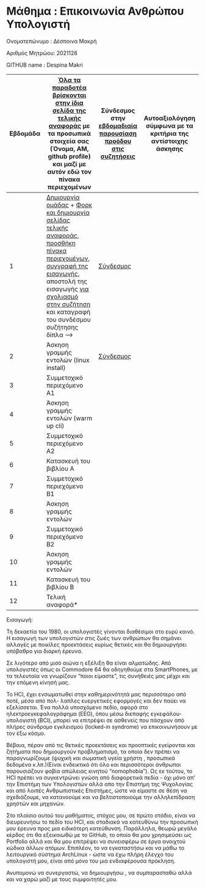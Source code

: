 # Μάθημα         : Επικοινωνία Ανθρώπου Υπολογιστή

Ονοματεπώνυμο  : Δέσποινα Μακρή

Αριθμός Μητρώου: 2021128

GITHUB name    : Despina Makri


| Εβδομάδα | [Όλα τα παραδοτέα βρίσκονται στην ίδια σελίδα της τελικής αναφοράς](https://courses-ionio.github.io/help/deliverables/) με τα προσωπικά στοιχεία σας (Όνομα, ΑΜ, github profile) και μαζί με αυτόν εδώ τον πίνακα περιεχομένων | Σύνδεσμος στην [εβδομαδιαία παρουσίαση προόδου στις συζητήσεις](https://github.com/courses-ionio/help/discussions/categories/show-and-tell) | Αυτοαξιολόγηση σύμφωνα με τα κριτήρια της αντίστοιχης άσκησης |
| --- | --- | --- | --- |
| 1 |  [Δημιουργία ομάδας](https://github.com/courses-ionio/hci/discussions/1794) + [Φορκ και δημιουργία σελίδας τελικής αναφοράς](https://courses-ionio.github.io/help/guide/), [προσθήκη πίνακα περιεχομένων](https://raw.githubusercontent.com/courses-ionio/hci/master/README.md), [συγγραφή της εισαγωγής](https://courses-ionio.github.io/help/intro/), αποστολή της εισαγωγής [για σχολιασμό στην συζήτηση](https://github.com/courses-ionio/help/discussions/categories/show-and-tell) και καταγραφή του συνδέσμου συζήτησης δίπλα --> |[Σύνδεσμος](https://github.com/courses-ionio/help/discussions/840#discussion-4451919) | |
| 2 | Άσκηση γραμμής εντολών (linux install) |[Σύνδεσμος](https://github.com/courses-ionio/help/discussions/1113#discussion-4478214) | |
| 3 | Συμμετοχικό περιεχόμενο A1 | | |
| 4 | Άσκηση γραμμής εντολών (warm up cli) | | |
| 5 | Συμμετοχικό περιεχόμενο A2 | | |
| 6 | Κατασκευή του βιβλίου Α | | |
| 7 | Συμμετοχικό περιεχόμενο B1 | | |
| 8 | Άσκηση γραμμής εντολών | | |
| 9 | Συμμετοχικό περιεχόμενο B2 | | |
| 10 | Άσκηση γραμμής εντολών | | |
| 11 | Κατασκευή του βιβλίου Β | | |
| 12 | Τελική αναφορά* | | |

Εισαγωγή:

Τη δεκαετία του 1980, οι υπολογιστές γίνονται διαθέσιμοι στο ευρύ κοινό. Η εισαγωγή των
υπολογιστών στις ζωές των ανθρώπων θα σημάνει αλλαγές με ποικίλες προεκτάσεις κυρίως
θετικές και θα δημιουργήσει υπόβαθρο για διαρκή έρευνα.

Σε λιγότερο από μισό αιώνα η εξέλιξη θα είναι αλματώδης. Από υπολογιστές όπως οι
Commodore 64 θα οδηγηθούμε στα SmartPhones, με τα τελευταία να γνωρίζουν “ποιοι είμαστε”, 
τις συνήθειές μας μέχρι και την επόμενη κίνησή μας.

Το HCI, έχει ενσωματωθεί στην καθημερινότητά μας περισσότερο από ποτέ, μέσα από πολ-
λαπλες ευεργετικές εφορμογές και δεν παύει να εξελίσσεται. Ένα πολλά υποσχόμενο πεδίο,
αφορά στο ηλεκτροεγκεφαλογράφημα (EEG), όπου μέσω διεπαφής εγκεφάλου-υπολογιστή
(BCI), μπορεί να επιτρέψει σε ασθενείς που πάσχουν από πλήρες σύνδρομο εγκλεισμού
(locked-in syndrome) να επικοινωνήσουν με τον έξω κόσμο.

Βέβαια, πέραν από τις θετικές προεκτάσεις και προοπτικές εγείρονται και ζητήματα που 
δημιουργούν προβληματισμό, τα οποία δεν πρέπει να παραγνωρίζουμε (ψυχική και σωματική
υγεία χρήστη , προσωπικά δεδομένα κ.λπ.)(Είναι ενδεικτικό ότι όλο και περισσότεροι άνθρωποι
παρουσιάζουν φοβία απώλειας κινητού “nomophobia”). Ως εκ τούτου, το HCI πρέπει να συγκεντρώνει
γνώση από διαφορετικά πεδία - όχι μόνο απ’ την Επιστήμη των Υπολογιστών αλλά απο την
Επιστήμη της Ψυχολογίας και από λοιπές Ανθρωπιστικές Επιστήμες, ώστε να είμαστε σε
θέση να σχεδιάζουμε, να κατανοούμε και να βελτιστοποιούμε την αλληλεπίδραση χρηστών
και μηχανών.

Στο πλαίσιο αυτού του μαθήματος, στόχος μου, σε πρώτο στάδιο, είναι να διευρευνήσω το
πεδίο του HCI, και σταδιακά να κατευθύνω την προσωπική μου έρευνα προς μια ειδικότερη
κατεύθυνση. Παράλληλα, θεωρώ μεγάλο κέρδος ότι θα εξεικοιωθώ με το GitHub, το οποίο
θα μου χρησιμεύσει ως Portfolio αλλά και θα μου επιτρέψει να συνεισφέρω σε έργα ανοιχτού
κώδικα άλλων ατόμων. Επιπλέον, το να εγκαταστήσω και να μάθω το λειτουργικό σύστημα
ArchLinux - ώστε να έχω πλήρη έλεγχο του υπολογιστή μου, είναι από μόνο του μια ενδιαφέρουσα πρόκληση.

Ανυπομονώ να συνεργαστώ, να δημιουργήσω , να συμπαρασταθώ αλλά και να χαρώ μαζί με
τους συμφοιτητές μου.

